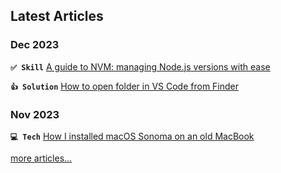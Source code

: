 <!-- Want to work with me? Feel free to write on [Telegram](https://t.me/guryn). -->

## Latest Articles

### Dec 2023

**`✅ Skill`** [A guide to NVM: managing Node.js versions with ease](https://codex.so/guide-to-nvm)

**`👍 Solution`** [How to open folder in VS Code from Finder](https://codex.so/open-vscode-from-finder)

### Nov 2023

**`💻 Tech`** [How I installed macOS Sonoma on an old MacBook](https://codex.so/macos-sonoma-with-an-old-mac)

<!--

### Feb 2023

**`👍 Solution`** [Problem with Docker Desktop on macOS 10.15](https://codex.so/docker-desktop-for-macos-10-15)

### Jan 2023

**`✅ Skill`** [Immersive party for a distributed team](https://codex.so/immersive-party-2023)

### Dec 2022

**`✨ Update`** [Icons v0.2.0](https://codex.so/icons-v0-2-0)

**`✅ Skill`** [Creating high quality GIF from video](https://codex.so/high-quality-gif-from-mp4)

**`😳 Explore`** [How not to use GitHub Dependency graph](https://codex.so/how-not-to-use-deps-graph-github)

**`💻 Tech`** [SSD upgrade on MacBook Pro 2014](https://codex.so/ssd-upgrade-macbook-pro-2014)

**`✨ Update`** [Action nodejs-package-info v1.1](https://codex.so/nodejs-package-info-v1-1)

-->

[more articles…](https://codex.so/taly)
